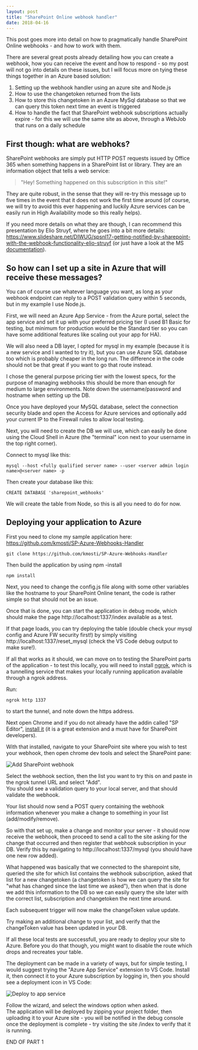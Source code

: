 ```yaml
---
layout: post
title: "SharePoint Online webhook handler"
date: 2018-04-16
---
```


This post goes more into detail on how to pragmatically handle SharePoint Online webhooks - and how to work with them.

There are several great posts already detailing how you can create a webhook, how you can receive the event and how to respond - so my post will not go into details on these issues, but I will focus more on tying these things together in an Azure based solution:

1. Setting up the webhook handler using an azure site and Node.js
2. How to use the changetoken returned from the lists
3. How to store this changetoken in an Azure MySql database so that we can query this token next time an event is triggered
4. How to handle the fact that SharePoint webhook subscriptions actually expire - for this we will use the same site as above, through a WebJob that runs on a daily schedule

## First though: what are webhoks?

SharePoint webhooks are simply put HTTP POST requests issued by Office 365 when something happens in a SharePoint list or library. They are an information object that tells a web service:

>"Hey! Something happened on this subscription in this site!"

They are quite robust, in the sense that they will re-try this message up to five times in the event that it does not work the first time around (of course, we will try to avoid this ever happening and luckily Azure services can be easily run in High Availability mode so this really helps).

If you need more details on what they are though, I can recommend this presentation by Elio Struyf, where he goes into a bit more details: https://www.slideshare.net/DIWUG/spsnl17-getting-notified-by-sharepoint-with-the-webhook-functionality-elio-struyf (or just have a look at the MS [documentation](https://docs.microsoft.com/en-us/sharepoint/dev/apis/webhooks/overview-sharepoint-webhooks)).

## So how can I set up a site in Azure that will receive these messages?

You can of course use whatever language you want, as long as your webhook endpoint can reply to a POST validation query within 5 seconds, but in my example I use Node.js.

First, we will need an Azure App Service - from the Azure portal, select the app service and set it up with your preferred pricing tier (I used B1 Basic for testing, but minimum for production would be the Standard tier so you can have some additional features like scaling out your app for HA).

We will also need a DB layer, I opted for mysql in my example (because it is a new service and I wanted to try it), but you can use Azure SQL database too which is probably cheaper in the long run. The difference in the code should not be that great if you want to go that route instead.

I chose the general purpose pricing tier with the lowest specs, for the purpose of managing webhooks this should be more than enough for medium to large environments. Note down the username/password and hostname when setting up the DB.

Once you have deployed your MySQL database, select the connection security blade and  open the Access for Azure services and optionally add your current IP to the Firewall rules to allow local testing.

Next, you will need to create the DB we will use, which can easily be done using the Cloud Shell in Azure (the "terminal" icon next to your username in the top right corner).

Connect to mysql like this:

```
mysql --host <fully qualified server name> --user <server admin login name>@<server name> -p
```

Then create your database like this:
```
CREATE DATABASE 'sharepoint_webhooks'
```

We will create the table from Node, so this is all you need to do for now.


## Deploying your application to Azure

First you need to clone my sample application here:  
https://github.com/kmosti/SP-Azure-Webhooks-Handler

````
git clone https://github.com/kmosti/SP-Azure-Webhooks-Handler
````

Then build the application by using npm -install
```
npm install
```

Next, you need to change the config.js file along with some other variables like the hostname to your SharePoint Online tenant, the code is rather simple so that should not be an issue.

Once that is done, you can start the application in debug mode, which should make the page http://localhost:1337/index available as a test.

If that page loads, you can try deploying the table (double check your mysql config and Azure FW security first!) by simply visiting http://localhost:1337/reset_mysql (check the VS Code debug output to make sure!).

If all that works as it should, we can move on to testing the SharePoint parts of the application - to test this locally, you will need to install [ngrok](https://ngrok.com/), which is a tunnelling service that makes your locally running application available through a ngrok address.

Run:
````
ngrok http 1337
````
to start the tunnel, and note down the https address.

Next open Chrome and if you do not already have the addin called "SP Editor", [install it](https://chrome.google.com/webstore/detail/sp-editor/ecblfcmjnbbgaojblcpmjoamegpbodhd) (it is a great extension and a must have for SharePoint developers).

With that installed, navigate to your SharePoint site where you wish to test your webhook, then open chrome dev tools and select the SharePoint pane:

<img src="/images/webhooks/add_sp_webhook.png" class="img-responsive" alt="Add SharePoint webhook">

Select the webhook section, then the list you want to try this on and paste in the ngrok tunnel URL and select "Add".  
You should see a validation query to your local server, and that should validate the webhook.

Your list should now send a POST query containing the webhook information whenever you make a change to something in your list (add/modify/remove).

So with that set up, make a change and monitor your server - it should now receive the webhook, then proceed to send a call to the site asking for the change that occurred and then register that webhook subscription in your DB. Verify this by navigating to http://localhost:1337/mysql (you should have one new row added).

What happened was basically that we connected to the sharepoint site, queried the site for which list contains the webhook subscription, asked that list for a new changetoken (a changetoken is how we can query the site for "what has changed since the last time we asked"), then when that is done we add this information to the DB so we can easily query the site later with the correct list, subscription and changetoken the next time around.

Each subsequent trigger will now make the changeToken value update.

Try making an additional change to your list, and verify that the changeToken value has been updated in your DB.

If all these local tests are successfull, you are ready to deploy your site to Azure. Before you do that though, you might want to disable the route which drops and recreates your table.

The deployment can be made in a variety of ways, but for simple testing, I would suggest trying the "Azure App Service" extension to VS Code. Install it, then connect it to your Azure subscription by logging in, then you should see a deployment icon in VS Code:

<img src="/images/webhooks/deploy_to_app_service.png" class="img-responsive" alt="Deploy to app service">

Follow the wizard, and select the windows option when asked.  
The application will be deployed by zipping your project folder, then uploading it to your Azure site - you will be notified in the debug console once the deployment is complete - try visiting the site <url>/index to verify that it is running.

END OF PART 1